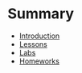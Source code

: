 # Summary

* [Introduction](README.md)
* [Lessons](lessons.md)
* [Labs](labs.md)
* [Homeworks](homeworks.md)

